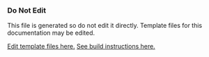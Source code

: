 ### Do Not Edit
This file is generated so do not edit it directly.
Template files for this documentation may be edited.

[Edit template files here.]({{templates_link}})
[See build instructions here.]({{content_readme}})

